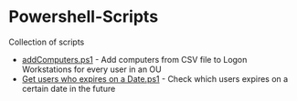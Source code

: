 # Powershell-Scripts
Collection of scripts

* [addComputers.ps1](https://github.com/asbtho/Powershell-Scripts/blob/master/addComputers.ps1) - Add computers from CSV file to Logon Workstations for every user in an OU
* [Get users who expires on a Date.ps1](https://github.com/asbtho/Powershell-Scripts/blob/master/Get%20users%20who%20expires%20on%20a%20Date.ps1) - Check which users expires on a certain date in the future
